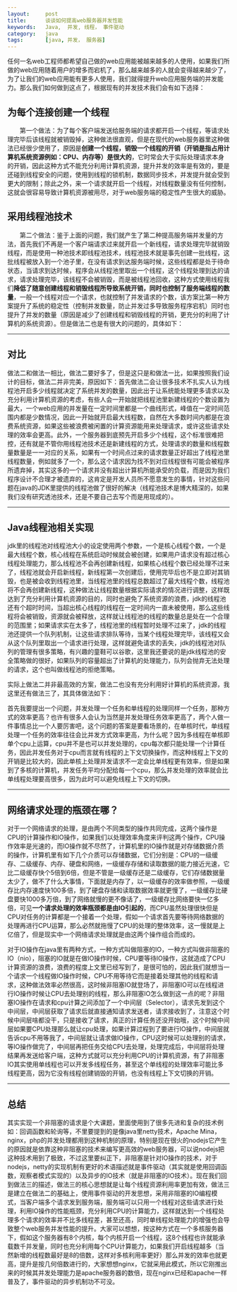```yaml
---
layout:     post
title:      谈谈如何提高web服务器并发性能
keywords:   Java,  并发, 线程， 事件驱动
category:   java
tags:		[java, 并发， 服务器]
---
```



任何一名web工程师都希望自己做的web应用能被越来越多的人使用，如果我们所做的web应用随着用户的增多而宕机了，那么越来越多的人就会变得越来越少了，为了让我们的web应用能有更多人使用，我们就得提升web应用服务端的并发能力。那么我们如何做到这点了，根据现有的并发技术我们会有如下选择：

## 为每个连接创建一个线程 ##
　　第一个做法：为了每个客户端发送给服务端的请求都开启一个线程，等请求处理完毕后该线程就被销毁掉，这种做法很直观，但是在现代的web服务器里这种做法已经很少使用了，原因是**创建一个线程，销毁一个线程的开销（开销是指占用计算机系统资源例如：CPU、内存等）是很大的**，它时常会大于实际处理请求本身的开销，因此这种方式不能充分利用计算机资源，提升并发的效率是有效的，要是还碰到线程安全的问题，使用到线程的锁机制，数据同步技术，并发提升就会受到更大的限制；除此之外，来一个请求就开启一个线程，对线程数量没有任何控制，这就会很容易导致计算机资源被用尽，对于web服务端的稳定性产生很大的威胁。
## 采用线程池技术 ##
　　第二个做法：鉴于上面的问题，我们就产生了第二种提高服务端并发量的方法，首先我们不再是一个客户端请求过来就开启一个新线程，请求处理完毕就销毁线程，而是使用一种池技术即线程池技术，线程池技术就是事先创建一批线程，这批线程被放入到一个池子里，在没有请求到达服务端时候，这些线程都是处于待命状态，当请求到达时候，程序会从线程池里取出一个线程，这个线程处理到达的请求，请求处理完毕，该线程不会被销毁，而是被线程池回收，这种方式使用线程我们**降低了随意创建线程和销毁线程所导致系统开销，同时也控制了服务端线程的数量**，一般一个线程对应一个请求，也就控制了并发请求的个数，该方案比第一种方案提升了系统的稳定性（控制并发数量，防止并发过多导致服务程序宕机）同时也提升了并发的数量（原因是减少了创建线程和销毁线程的开销，更充分的利用了计算机的系统资源）。但是做法二也是有很大的问题的，具体如下：

----------
## 对比 ##
做法二和做法一相比，做法二要好多了，但是这只是和做法一比，如果按照我们设计的目标，做法二并非完美，原因如下：首先做法二会让很多技术不扎实人认为线程池开启多少线程就决定了系统并发的数量，因此出于让系统能处理更多请求以及充分利用计算机资源的考虑，有些人会一开始就把线程池里新建线程的个数设置为最大，一个web应用的并发量在一定时间里都是一个曲线形式，峰值在一定时间范围内都是少数情况，因此一开始就开启最大线程数，自然在大多数时间内都是在浪费系统资源，如果这些被浪费被闲置的计算资源能用来处理请求，或许这些请求处理的效率会更高。此外，一个服务器到底预先开启多少个线程，这个标准很难把控，还有就是不管你用线程池技术还是新建线程的方式，处理请求的数量和线程数量数量是一一对应的关系，如果有一个时间点过来的请求数量正好超出了线程池里线程数量，例如就多了一个，那么这个请求因为找不到对应线程很有可能会被程序所遗弃掉，其实这多的一个请求并没有超出计算机所能承受的负载，而是因为我们程序设计不合理才被遗弃的，这肯定是开发人员所不愿意发生的事情，针对这些问题在java的JDK里提供的线程池做了很好的解决（线程池技术是博大精深的，如果我们没有研究透池技术，还是不要自己去写个而是用现成的）。

----------

## Java线程池相关实现 ##
jdk里的线程池对线程池大小的设定使用两个参数，一个是核心线程个数，一个是最大线程个数，核心线程在系统启动时候就会被创建，如果用户请求没有超过核心线程处理能力，那么线程池不会再创建新线程，如果核心线程个数已经处理不过来了，线程池就会开启新线程，新线程第一次创建后，使用完毕后也不是立即对其销毁，也是被会收到线程池里，当线程池里的线程总数超过了最大线程个数，线程池将不会再创建新线程，这种做法让线程数量根据实际请求的情况进行调整，这样既达到了充分利用计算机资源的目的，同时也避免了系统资源的浪费，jdk的线程池还有个超时时间，当超出核心线程的线程在一定时间内一直未被使用，那么这些线程将会被销毁，资源就会被释放，这样就让线程池的线程的数量总是处在一个合理的范围里；如果请求实在太多了，线程池里的线程暂时处理不过来了，jdk的线程池还提供一个队列机制，让这些请求排队等待，当某个线程处理完毕，该线程又会从这个队列里取出一个请求进行处理，这样就避免请求的丢失，jdk的线程池对队列的管理有很多策略，有兴趣的童鞋可以谷歌，这里我还要说的是jdk线程池的安全策略做的很好，如果队列的容量超出了计算机的处理能力，队列会抛弃无法处理的请求，这个也叫做线程池的拒绝策略。

实际上做法二并非最高效的方案，做法二也没有充分利用好计算机的系统资源，我这里还有做法三了，其具体做法如下：

首先我要提出一个问题，并发处理一个任务和单线程的处理同样一个任务，那种方式的效率更高？也许有很多人会认为当然是并发处理任务效率更高了，两个人做一件事情总比一个人要厉害吧，这个问题的答案是要看场景的，在单核时代，单线程处理一个任务的效率往往会比并发方式效率更高，为什么呢？因为多线程在单核即单个cpu上运算，cpu并不是也可以并发处理的，cpu每次都只能处理一个计算任务，因此并发任务对于cpu而言就有线程的上下文切换操作，而这种线程上下文的开销是比较大的，因此单核上处理并发请求不一定会比单线程更有效率，但是如果到了多核的计算机，并发任务平均分配给每一个cpu，那么并发处理的效率就会比单线程处理要高很多，因为此时可以避免线程上下文的切换。

----------

## 网络请求处理的瓶颈在哪？ ##
对于一个网络请求的处理，是由两个不同类型的操作共同完成，这两个操作是CPU的计算操作和IO操作，如果我们以处理效率角度来评判这两个操作，CPU操作效率是光速的，而IO操作就不尽然了，计算机里的IO操作就是对存储数据介质的操作，计算机里有如下几个介质可以存储数据，它们分别是：CPU的一级缓存、二级缓存、内存、硬盘和网络，一级缓存存储和读取数据的能力接近光速，它比二级缓存快个5倍到6倍，但是不管是一级缓存还是二级缓存，它们存储数据量太少了，做不了什么大事情，下面就是内存了，以一级缓存的效率做参照，一级缓存比内存速度快100多倍，到了硬盘存储和读取数据效率就更慢了，一级缓存比硬盘要快1000多万倍，到了网络就慢的更不像话了，一级缓存比网络要快一亿多倍，可见**一个请求处理的效率瓶颈都是由IO引起的**，而CPU虽然处理很快但是CPU对任务的计算都是一个接着一个处理，假如一个请求首先要等待网络数据的处理再进行CPU运算，那么必然就拖慢了CPU的处理的整体效率，这一慢就是上亿倍了，但是现实中一个网络请求处理就是由这两个操作组合而成的。

对于IO操作在java里有两种方式，一种方式叫做阻塞的IO，一种方式叫做非阻塞的IO（nio），阻塞的IO就是在做IO操作时候，CPU要等待IO操作，这就造成了CPU计算资源的浪费，浪费的程度上文里已经写到了，是很可怕的，因此我们就想当一个请求一个线程做IO操作时候，CPU不用等待它而是接着处理其他的线程和请求，这种做法效率必然很高，这时候非阻塞IO就登场了，非阻塞IO可以在线程进行IO操作时候让CPU去处理别的线程，那么非阻塞IO怎么做到这一点的呢？非阻塞IO操作在请求和cpu计算之间添加了一个中间层（Selector），请求先发到这个中间层，中间层获取了请求后就直接通知请求发送者，请求接收到了，注意这个时候中间层啥都没干，只是接收了请求，真正的计算任务还没开始哦，这个时候中间层如果要CPU处理那么就让cpu处理，如果计算过程到了要进行IO操作，中间层就告诉cpu不用等我了，中间层就让请求做IO操作，CPU这时候可以处理别的请求，等IO操作做完了，中间层再把任务交给CPU去处理，处理完成后，中间层将处理结果再发送给客户端，这种方式就可以充分利用CPU的计算机资源，有了非阻塞IO其实使用单线程也可以开发多线程任务，甚至这个单线程的处理效率可能比多线程更高，因为它没有线程创建销毁的开销，也没有线程上下文切换的开销。

----------

## 总结 ##
其实实现一个非阻塞的请求是个大课题，里面使用到了很多先进和复杂的技术例如：回调函数和轮询等，不里要提到的是像java里netty技术，Apache Mina，nginx，php的并发处理都用到这种机制的原理，特别是现在很火的nodejs它产生的原因就是依靠这种非阻塞的技术来编写更高效的web服务器，可以说nodejs把这种技术用到了极致，不过这里要纠正下，非阻塞是针对IO操作的技术，对于nodejs，netty的实现机制有更好的术语描述就是事件驱动（其实就是使用回调函数，观察者模式实现的）以及异步的IO技术（就是非阻塞的IO技术）。现在我们回到做法三的描述，做法三的核心思想就是让每个线程资源利用率更加有效，做法三是建立在做法二的基础上，使用事件驱动的开发思想，采用非阻塞的IO编程模式，当客户端多个请求发到服务端，服务端可以只用一个线程对这些请求进行处理，利用IO操作的性能瓶颈，充分利用CPU的计算能力，这样就达到一个线程处理多个请求的效率并不比多线程差，甚至还高，同时单线程处理能力的增强也会导致整个web服务并发性能的提升。大家可以想想，按这种方式在一个多核服务器下，假如这个服务器有8个内核，每个内核开启一个线程，这8个线程也许就能承载数千并发量，同时也充分利用每个CPU计算能力，如果我们开启线程越多（当然新增的线程数最好是8的倍数，这样对多核利用率更好）那么并发的效率也就更高，提升是按几何倍数进行的，大家想想nginx，它就采用此模式，所以它刚推出来的时候其并发处理能力是apache服务器的数倍，现在nginx已经和apache一样普及了，事件驱动的异步机制功不可没。

